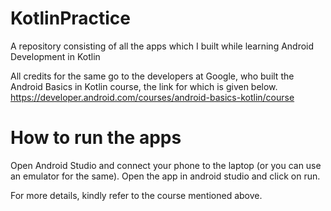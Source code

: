 # KotlinPractice
A repository consisting of all the apps which I built while learning Android Development in Kotlin

All credits for the same go to the developers at Google, who built the Android Basics in Kotlin course, the link for which is given below.
https://developer.android.com/courses/android-basics-kotlin/course

# How to run the apps
Open Android Studio and connect your phone to the laptop (or you can use an emulator for the same).
Open the app in android studio and click on run.

For more details, kindly refer to the course mentioned above.